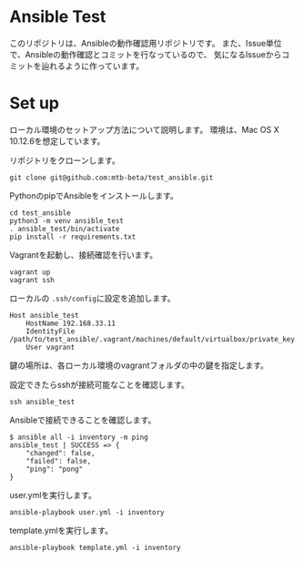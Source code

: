 # Ansible Test

このリポジトリは、Ansibleの動作確認用リポジトリです。
また、Issue単位で、Ansibleの動作確認とコミットを行なっているので、
気になるIssueからコミットを辿れるように作っています。

# Set up

ローカル環境のセットアップ方法について説明します。
環境は、Mac OS X 10.12.6を想定しています。

リポジトリをクローンします。

```
git clone git@github.com:mtb-beta/test_ansible.git
```

PythonのpipでAnsibleをインストールします。

```
cd test_ansible
python3 -m venv ansible_test
. ansible_test/bin/activate
pip install -r requirements.txt
```

Vagrantを起動し、接続確認を行います。
```
vagrant up
vagrant ssh
```

ローカルの `.ssh/config`に設定を追加します。

```
Host ansible_test
    HostName 192.168.33.11
    IdentityFile /path/to/test_ansible/.vagrant/machines/default/virtualbox/private_key
    User vagrant
```

鍵の場所は、各ローカル環境のvagrantフォルダの中の鍵を指定します。


設定できたらsshが接続可能なことを確認します。
```
ssh ansible_test
```


Ansibleで接続できることを確認します。

```
$ ansible all -i inventory -m ping
ansible_test | SUCCESS => {
    "changed": false,
    "failed": false,
    "ping": "pong"
}
```

user.ymlを実行します。
```
ansible-playbook user.yml -i inventory
```

template.ymlを実行します。

```
ansible-playbook template.yml -i inventory
```
